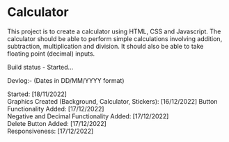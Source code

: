 # Calculator

This project is to create a calculator using HTML, CSS and Javascript. The calculator should be able to perform simple calculations involving addition, subtraction, multiplication and division. It should also be able to take floating point (decimal) inputs.

Build status - Started...

Devlog:- (Dates in DD/MM/YYYY format)

Started: [18/11/2022]  
Graphics Created (Background, Calculator, Stickers): [16/12/2022]
Button Functionality Added: [17/12/2022]  
Negative and Decimal Functionality Added: [17/12/2022]  
Delete Button Added: [17/12/2022]  
Responsiveness: [17/12/2022]